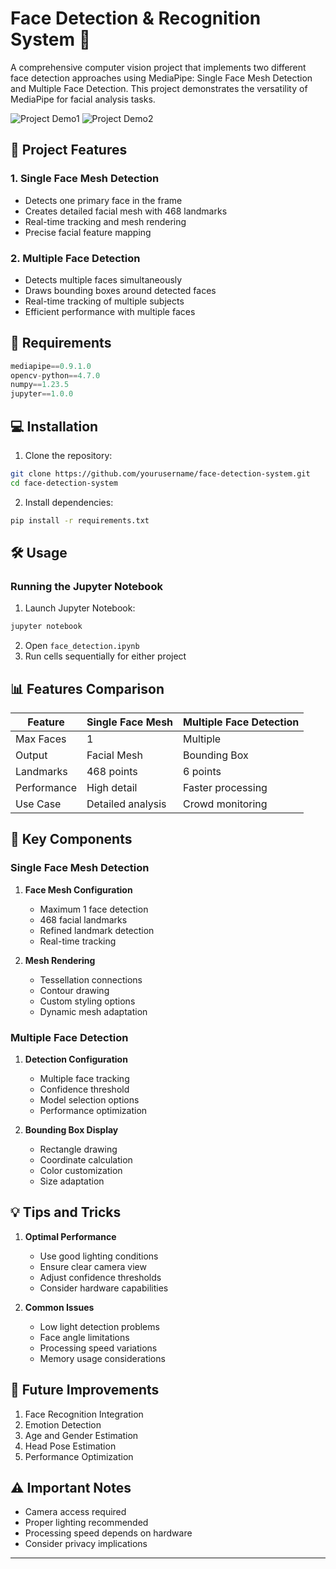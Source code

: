# Face Detection & Recognition System 👤

A comprehensive computer vision project that implements two different face detection approaches using MediaPipe: Single Face Mesh Detection and Multiple Face Detection. This project demonstrates the versatility of MediaPipe for facial analysis tasks.

![Project Demo1](https://i.postimg.cc/W4s9dhG9/face-detector.png)
![Project Demo2](https://i.postimg.cc/mgYXZQHz/facial.webp)

## 🎯 Project Features

### 1. Single Face Mesh Detection
- Detects one primary face in the frame
- Creates detailed facial mesh with 468 landmarks
- Real-time tracking and mesh rendering
- Precise facial feature mapping

### 2. Multiple Face Detection
- Detects multiple faces simultaneously
- Draws bounding boxes around detected faces
- Real-time tracking of multiple subjects
- Efficient performance with multiple faces

## 🚀 Requirements

```python
mediapipe==0.9.1.0
opencv-python==4.7.0
numpy==1.23.5
jupyter==1.0.0
```

## 💻 Installation

1. Clone the repository:
```bash
git clone https://github.com/yourusername/face-detection-system.git
cd face-detection-system
```

2. Install dependencies:
```bash
pip install -r requirements.txt
```

## 🛠️ Usage

### Running the Jupyter Notebook
1. Launch Jupyter Notebook:
```bash
jupyter notebook
```

2. Open `face_detection.ipynb`
3. Run cells sequentially for either project

## 📊 Features Comparison

| Feature | Single Face Mesh | Multiple Face Detection |
|---------|-----------------|------------------------|
| Max Faces | 1 | Multiple |
| Output | Facial Mesh | Bounding Box |
| Landmarks | 468 points | 6 points |
| Performance | High detail | Faster processing |
| Use Case | Detailed analysis | Crowd monitoring |

## 🎯 Key Components

### Single Face Mesh Detection
1. **Face Mesh Configuration**
   - Maximum 1 face detection
   - 468 facial landmarks
   - Refined landmark detection
   - Real-time tracking

2. **Mesh Rendering**
   - Tessellation connections
   - Contour drawing
   - Custom styling options
   - Dynamic mesh adaptation

### Multiple Face Detection
1. **Detection Configuration**
   - Multiple face tracking
   - Confidence threshold
   - Model selection options
   - Performance optimization

2. **Bounding Box Display**
   - Rectangle drawing
   - Coordinate calculation
   - Color customization
   - Size adaptation

## 💡 Tips and Tricks

1. **Optimal Performance**
   - Use good lighting conditions
   - Ensure clear camera view
   - Adjust confidence thresholds
   - Consider hardware capabilities

2. **Common Issues**
   - Low light detection problems
   - Face angle limitations
   - Processing speed variations
   - Memory usage considerations

## 🚀 Future Improvements

1. Face Recognition Integration
2. Emotion Detection
3. Age and Gender Estimation
4. Head Pose Estimation
5. Performance Optimization

## ⚠️ Important Notes

- Camera access required
- Proper lighting recommended
- Processing speed depends on hardware
- Consider privacy implications

---
